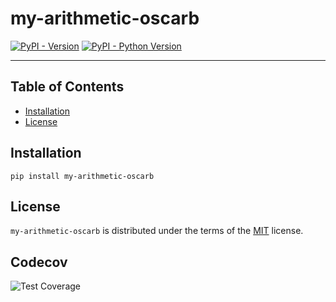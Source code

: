 # my-arithmetic-oscarb

[![PyPI - Version](https://img.shields.io/pypi/v/my-arithmetic-oscarb.svg)](https://pypi.org/project/my-arithmetic-oscarb)
[![PyPI - Python Version](https://img.shields.io/pypi/pyversions/my-arithmetic-oscarb.svg)](https://pypi.org/project/my-arithmetic-oscarb)

-----

## Table of Contents

- [Installation](#installation)
- [License](#license)

## Installation

```console
pip install my-arithmetic-oscarb
```

## License

`my-arithmetic-oscarb` is distributed under the terms of the [MIT](https://spdx.org/licenses/MIT.html) license.

## Codecov

![Test Coverage](https://gitlab.univ-lr.fr/oblais/my-arithmetic-oscarb/badges/main/coverage.svg)